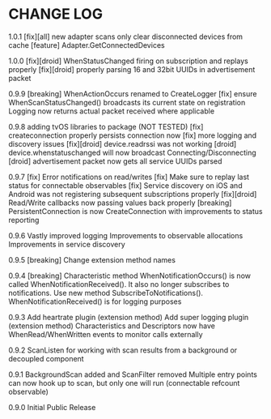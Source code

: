 # CHANGE LOG

1.0.1
[fix][all] new adapter scans only clear disconnected devices from cache
[feature] Adapter.GetConnectedDevices

1.0.0
[fix][droid] WhenStatusChanged firing on subscription and replays properly
[fix][droid] properly parsing 16 and 32bit UUIDs in advertisement packet

0.9.9
[breaking] WhenActionOccurs renamed to CreateLogger
[fix] ensure WhenScanStatusChanged() broadcasts its current state on registration
Logging now returns actual packet received where applicable


0.9.8
adding tvOS libraries to package (NOT TESTED)
[fix] createconnection properly persists connection now
[fix] more logging and discovery issues
[fix][droid] device.readrssi was not working
[droid] device.whenstatuschanged will now broadcast Connecting/Disconnecting
[droid] advertisement packet now gets all service UUIDs parsed

0.9.7
[fix] Error notifications on read/writes
[fix] Make sure to replay last status for connectable observables
[fix] Service discovery on iOS and Android was not registering subsequent subscriptions properly
[fix][droid] Read/Write callbacks now passing values back properly
[breaking] PersistentConnection is now CreateConnection with improvements to status reporting

0.9.6
Vastly improved logging
Improvements to observable allocations
Improvements in service discovery

0.9.5
[breaking] Change extension method names

0.9.4
[breaking] Characteristic method WhenNotificationOccurs() is now called WhenNotificationReceived().  It also no longer subscribes to notifications.  Use new method SubscribeToNotifications().  WhenNotificationReceived() is for logging purposes

0.9.3
Add heartrate plugin (extension method)
Add super logging plugin (extension method)
Characteristics and Descriptors now have WhenRead/WhenWritten events to monitor calls externally

0.9.2
ScanListen for working with scan results from a background or decoupled component

0.9.1
BackgroundScan added and ScanFilter removed
Multiple entry points can now hook up to scan, but only one will run (connectable refcount observable)

0.9.0
Initial Public Release
